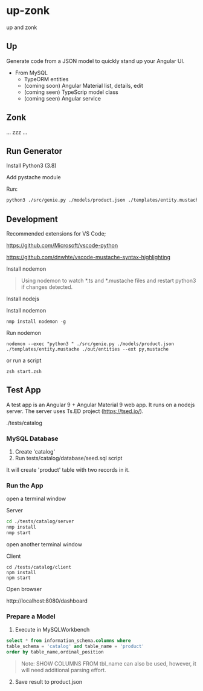 # up-zonk
up and zonk

## Up

Generate code from a JSON model to quickly stand up your Angular UI. 


- From MySQL 
    - TypeORM entities
    - (coming soon) Angular Material list, details, edit
    - (coming seen) TypeScrip model class
    - (coming seen) Angular service

## Zonk

... zzz ...

## Run Generator

Install Python3 (3.8)

Add pystache module 

Run: 

```zsh
python3 ./src/genie.py ./models/product.json ./templates/entity.mustache ./out/entities
```

## Development 

Recommended extensions for VS Code;

https://github.com/Microsoft/vscode-python

https://github.com/dnwhte/vscode-mustache-syntax-highlighting


Install nodemon

> Using nodemon to watch *.ts and *.mustache files and restart python3 if changes detected.

Install nodejs

Install nodemon 

```
nmp install nodemon -g
```

Run nodemon

```
nodemon --exec "python3 " ./src/genie.py ./models/product.json ./templates/entity.mustache ./out/entities --ext py,mustache
```
or run a script

```
zsh start.zsh
```

## Test App 

A test app is an Angular 9 + Angular Material 9 web app. It runs on a nodejs server. The server uses Ts.ED project (https://tsed.io/). 

./tests/catalog

### MySQL Database 

1. Create 'catalog' 
2. Run tests/catalog/database/seed.sql script 

It will create 'product' table with two records in it.  

### Run the App

open a terminal window

Server
```zsh
cd ./tests/catalog/server
nmp install
nmp start 
```

open another terminal window

Client 
```
cd /tests/catalog/client
npm install
npm start
```

Open browser 

http://localhost:8080/dashboard


### Prepare a Model

1. Execute in MySQLWorkbench 

```sql
select * from information_schema.columns where 
table_schema = 'catalog' and table_name = 'product'
order by table_name,ordinal_position
```

> Note: SHOW COLUMNS FROM tbl_name can also be used, however, it will need additional parsing effort.

2. Save result to product.json

